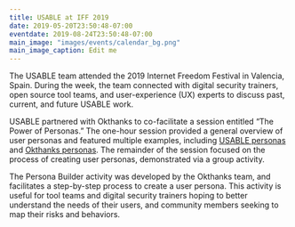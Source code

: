 ```yaml
---
title: USABLE at IFF 2019
date: 2019-05-20T23:50:48-07:00
eventdate: 2019-08-24T23:50:48-07:00
main_image: "images/events/calendar_bg.png"
main_image_caption: Edit me
---
```


The USABLE team attended the 2019 Internet Freedom Festival in Valencia, Spain. During the week, the team connected with digital security trainers, open source tool teams, and user-experience (UX) experts to discuss past, current, and future USABLE work.

USABLE partnered with Okthanks to co-facilitate a session entitled “The Power of Personas.” The one-hour session provided a general overview of user personas and featured multiple examples, including [USABLE personas](https://usable.tools/personas) and [Okthanks personas](https://okthanks.com/blog/peronaslatin-america). The remainder of the session focused on the process of creating user personas, demonstrated via a group activity.

The Persona Builder activity was developed by the Okthanks team, and facilitates a step-by-step process to create a user persona. This activity is useful for tool teams and digital security trainers hoping to better understand the needs of their users, and community members seeking to map their risks and behaviors.
